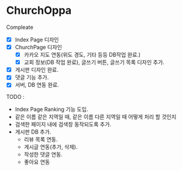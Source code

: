 # ChurchOppa
 Compleate
 - [x] Index Page 디자인 
 - [x] ChurchPage 디자인 
    - [x] 카카오 지도 연동(위도 경도, 기타 등등 DB작업 완료.)
    - [x] 교회 정보(DB 작업 완료), 글쓰기 버튼, 글쓰기 목록 디자인 추가.
 - [x] 게시판 디자인 완료.
 - [x] 댓글 기능 추가.
 - [x] 서버, DB 연동 완료. 
 
TODO :
 - Index Page Ranking 기능 도입.
 - 같은 이름 같은 지역일 때, 같은 이름 다른 지역일 때 어떻게 처리 할 것인지
 - 검색한 페이지 내에 검색창 동작되도록 추가.
 - 게시판 DB 추가.
   - 리뷰 목록 연동.
   - 게시글 연동(추가, 삭제).
   - 작성한 댓글 연동.
   - 좋아요 연동
